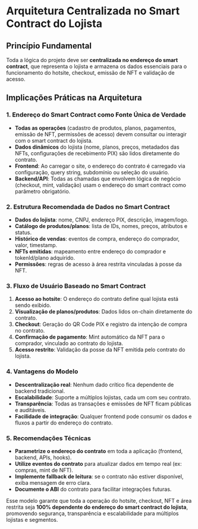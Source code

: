 # Arquitetura Centralizada no Smart Contract do Lojista

## Princípio Fundamental

Toda a lógica do projeto deve ser **centralizada no endereço do smart contract**, que representa o lojista e armazena os dados essenciais para o funcionamento do hotsite, checkout, emissão de NFT e validação de acesso.

## Implicações Práticas na Arquitetura

### 1. Endereço do Smart Contract como Fonte Única de Verdade

- **Todas as operações** (cadastro de produtos, planos, pagamentos, emissão de NFT, permissões de acesso) devem consultar ou interagir com o smart contract do lojista.
- **Dados dinâmicos** do lojista (nome, planos, preços, metadados das NFTs, configurações de recebimento PIX) são lidos diretamente do contrato.
- **Frontend**: Ao carregar o site, o endereço do contrato é carregado via configuração, query string, subdomínio ou seleção do usuário.
- **Backend/API**: Todas as chamadas que envolvem lógica de negócio (checkout, mint, validação) usam o endereço do smart contract como parâmetro obrigatório.

### 2. Estrutura Recomendada de Dados no Smart Contract

- **Dados do lojista**: nome, CNPJ, endereço PIX, descrição, imagem/logo.
- **Catálogo de produtos/planos**: lista de IDs, nomes, preços, atributos e status.
- **Histórico de vendas**: eventos de compra, endereço do comprador, valor, timestamp.
- **NFTs emitidas**: mapeamento entre endereço do comprador e tokenId/plano adquirido.
- **Permissões**: regras de acesso à área restrita vinculadas à posse da NFT.

### 3. Fluxo de Usuário Baseado no Smart Contract

1. **Acesso ao hotsite**: O endereço do contrato define qual lojista está sendo exibido.
2. **Visualização de planos/produtos**: Dados lidos on-chain diretamente do contrato.
3. **Checkout**: Geração do QR Code PIX e registro da intenção de compra no contrato.
4. **Confirmação de pagamento**: Mint automático da NFT para o comprador, vinculado ao contrato do lojista.
5. **Acesso restrito**: Validação da posse da NFT emitida pelo contrato do lojista.

### 4. Vantagens do Modelo

- **Descentralização real**: Nenhum dado crítico fica dependente de backend tradicional.
- **Escalabilidade**: Suporte a múltiplos lojistas, cada um com seu contrato.
- **Transparência**: Todas as transações e emissões de NFT ficam públicas e auditáveis.
- **Facilidade de integração**: Qualquer frontend pode consumir os dados e fluxos a partir do endereço do contrato.

### 5. Recomendações Técnicas

- **Parametrize o endereço do contrato** em toda a aplicação (frontend, backend, APIs, hooks).
- **Utilize eventos do contrato** para atualizar dados em tempo real (ex: compras, mint de NFT).
- **Implemente fallback de leitura**: se o contrato não estiver disponível, exiba mensagem de erro clara.
- **Documente o ABI** do contrato para facilitar integrações futuras.

Esse modelo garante que toda a operação do hotsite, checkout, NFT e área restrita seja **100% dependente do endereço do smart contract do lojista**, promovendo segurança, transparência e escalabilidade para múltiplos lojistas e segmentos.
